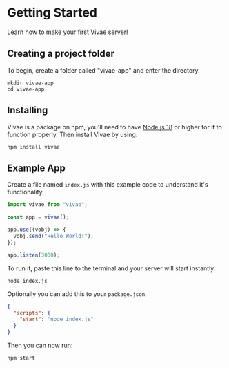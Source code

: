 # Getting Started

Learn how to make your first Vivae server!

## Creating a project folder

To begin, create a folder called "vivae-app" and enter the directory.

```
mkdir vivae-app
cd vivae-app
```

## Installing

Vivae is a package on npm, you'll need to have [Node.js 18](https://nodejs.org/en/download) or higher for it to function properly. Then install Vivae by using:

```
npm install vivae
```

## Example App

Create a file named `index.js` with this example code to understand it's functionality.

```javascript
import vivae from "vivae";

const app = vivae();

app.use((vobj) => {
  vobj.send("Hello World!");
});

app.listen(3000);
```

To run it, paste this line to the terminal and your server will start instantly.

```
node index.js
```

Optionally you can add this to your `package.json`.

```json
{
  "scripts": {
    "start": "node index.js"
  }
}
```

Then you can now run:

```
npm start
```
